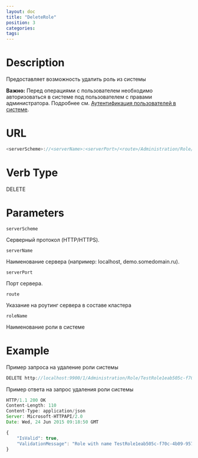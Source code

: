 ```yaml
---
layout: doc
title: "DeleteRole"
position: 3 
categories: 
tags:
---
```


# Description
Предоставляет возможность удалить роль из системы

**Важно:** Перед операциями с пользователем необходимо авторизоваться в системе под пользователем
с правами администратора. Подробнее см. [Аутентификация пользователей в системе](../../SignInApi/SignInInternal).

# URL
```js
<serverScheme>://<serverName>:<serverPort>/<route>/Administration/Role/<roleName>
```

# Verb Type

DELETE

# Parameters

`serverScheme`

Серверный протокол (HTTP/HTTPS).

`serverName`

Наименование сервера (например: localhost, demo.somedomain.ru).

`serverPort`

Порт сервера.

`route` 

Указание на роутинг сервера в составе кластера

`roleName`

Наименование роли в системе

# Example

Пример запроса на удаление роли системы

```js
DELETE http://localhost:9900/1/Administration/Role/TestRole1eab505c-f70c-4b09-957a-8a898b179d70
```

Пример ответа на запрос удаления роли системы

```js
HTTP/1.1 200 OK
Content-Length: 110
Content-Type: application/json
Server: Microsoft-HTTPAPI/2.0
Date: Wed, 24 Jun 2015 09:18:50 GMT

{
	"IsValid": true,
	"ValidationMessage": "Role with name TestRole1eab505c-f70c-4b09-957a-8a898b179d70 deleted."
}
```